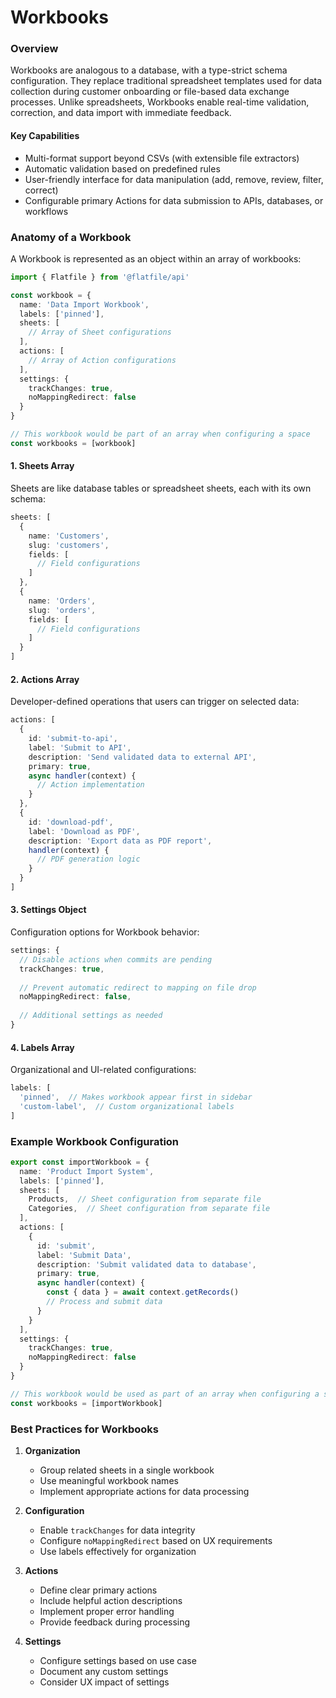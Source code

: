 # Workbooks


### Overview

Workbooks are analogous to a database, with a type-strict schema configuration. They replace traditional spreadsheet templates used for data collection during customer onboarding or file-based data exchange processes. Unlike spreadsheets, Workbooks enable real-time validation, correction, and data import with immediate feedback.

#### Key Capabilities
- Multi-format support beyond CSVs (with extensible file extractors)
- Automatic validation based on predefined rules
- User-friendly interface for data manipulation (add, remove, review, filter, correct)
- Configurable primary Actions for data submission to APIs, databases, or workflows

### Anatomy of a Workbook

A Workbook is represented as an object within an array of workbooks:

```typescript
import { Flatfile } from '@flatfile/api'

const workbook = {
  name: 'Data Import Workbook',
  labels: ['pinned'],
  sheets: [
    // Array of Sheet configurations
  ],
  actions: [
    // Array of Action configurations
  ],
  settings: {
    trackChanges: true,
    noMappingRedirect: false
  }
}

// This workbook would be part of an array when configuring a space
const workbooks = [workbook]
```

#### 1. Sheets Array
Sheets are like database tables or spreadsheet sheets, each with its own schema:

```typescript
sheets: [
  {
    name: 'Customers',
    slug: 'customers',
    fields: [
      // Field configurations
    ]
  },
  {
    name: 'Orders',
    slug: 'orders',
    fields: [
      // Field configurations
    ]
  }
]
```

#### 2. Actions Array
Developer-defined operations that users can trigger on selected data:

```typescript
actions: [
  {
    id: 'submit-to-api',
    label: 'Submit to API',
    description: 'Send validated data to external API',
    primary: true,
    async handler(context) {
      // Action implementation
    }
  },
  {
    id: 'download-pdf',
    label: 'Download as PDF',
    description: 'Export data as PDF report',
    handler(context) {
      // PDF generation logic
    }
  }
]
```

#### 3. Settings Object
Configuration options for Workbook behavior:

```typescript
settings: {
  // Disable actions when commits are pending
  trackChanges: true,
  
  // Prevent automatic redirect to mapping on file drop
  noMappingRedirect: false,
  
  // Additional settings as needed
}
```

#### 4. Labels Array
Organizational and UI-related configurations:

```typescript
labels: [
  'pinned',  // Makes workbook appear first in sidebar
  'custom-label',  // Custom organizational labels
]
```

### Example Workbook Configuration

```typescript
export const importWorkbook = {
  name: 'Product Import System',
  labels: ['pinned'],
  sheets: [
    Products,  // Sheet configuration from separate file
    Categories,  // Sheet configuration from separate file
  ],
  actions: [
    {
      id: 'submit',
      label: 'Submit Data',
      description: 'Submit validated data to database',
      primary: true,
      async handler(context) {
        const { data } = await context.getRecords()
        // Process and submit data
      }
    }
  ],
  settings: {
    trackChanges: true,
    noMappingRedirect: false
  }
}

// This workbook would be used as part of an array when configuring a space
const workbooks = [importWorkbook]
```

### Best Practices for Workbooks

1. **Organization**
   - Group related sheets in a single workbook
   - Use meaningful workbook names
   - Implement appropriate actions for data processing

2. **Configuration**
   - Enable `trackChanges` for data integrity
   - Configure `noMappingRedirect` based on UX requirements
   - Use labels effectively for organization

3. **Actions**
   - Define clear primary actions
   - Include helpful action descriptions
   - Implement proper error handling
   - Provide feedback during processing

4. **Settings**
   - Configure settings based on use case
   - Document any custom settings
   - Consider UX impact of settings
